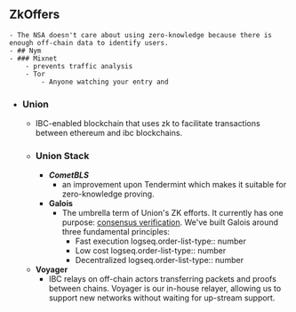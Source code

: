 ## ZkOffers
	- The NSA doesn't care about using zero-knowledge because there is enough off-chain data to identify users.
	- ## Nym
	- ### Mixnet
		- prevents traffic analysis
		- Tor
			- Anyone watching your entry and
- ### Union
	- IBC-enabled blockchain that uses zk to facilitate transactions between ethereum and ibc blockchains.
	- ### Union Stack
		- ***CometBLS***
			- an improvement upon Tendermint which makes it suitable for zero-knowledge proving.
		- **Galois**
			- The umbrella term of Union's ZK efforts. It currently has one purpose: [consensus verification](https://docs.union.build/concepts/consensus-verification). We've built Galois around three fundamental principles:
				- Fast execution
				  logseq.order-list-type:: number
				- Low cost
				  logseq.order-list-type:: number
				- Decentralized
				  logseq.order-list-type:: number
	- **Voyager**
		- IBC relays on off-chain actors transferring packets and proofs between chains. Voyager is our in-house relayer, allowing us to support new networks without waiting for up-stream support.